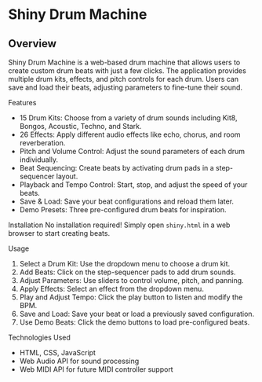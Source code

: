 # Shiny Drum Machine

## Overview
Shiny Drum Machine is a web-based drum machine that allows users to create custom drum beats with just a few clicks. The application provides multiple drum kits, effects, and pitch controls for each drum. Users can save and load their beats, adjusting parameters to fine-tune their sound.

Features
- 15 Drum Kits: Choose from a variety of drum sounds including Kit8, Bongos, Acoustic, Techno, and Stark.
- 26 Effects: Apply different audio effects like echo, chorus, and room reverberation.
- Pitch and Volume Control: Adjust the sound parameters of each drum individually.
- Beat Sequencing: Create beats by activating drum pads in a step-sequencer layout.
- Playback and Tempo Control: Start, stop, and adjust the speed of your beats.
- Save & Load: Save your beat configurations and reload them later.
- Demo Presets: Three pre-configured drum beats for inspiration.

Installation
No installation required! Simply open `shiny.html` in a web browser to start creating beats.

Usage
1. Select a Drum Kit: Use the dropdown menu to choose a drum kit.
2. Add Beats: Click on the step-sequencer pads to add drum sounds.
3. Adjust Parameters: Use sliders to control volume, pitch, and panning.
4. Apply Effects: Select an effect from the dropdown menu.
5. Play and Adjust Tempo: Click the play button to listen and modify the BPM.
6. Save and Load: Save your beat or load a previously saved configuration.
7. Use Demo Beats: Click the demo buttons to load pre-configured beats.

Technologies Used
- HTML, CSS, JavaScript
- Web Audio API for sound processing
- Web MIDI API for future MIDI controller support
